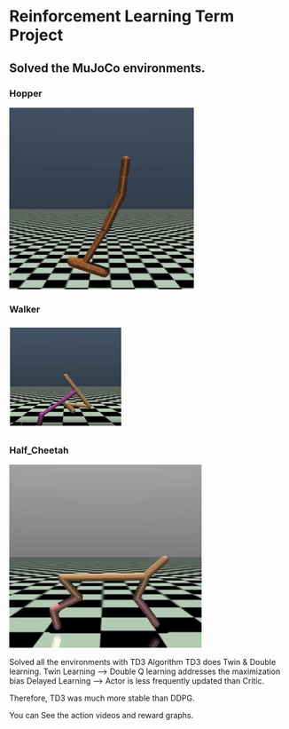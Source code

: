 # Reinforcement Learning Term Project

## Solved the MuJoCo environments.
### Hopper
![image](./hopper.png)

### Walker
![image](./walker.png)

### Half_Cheetah
![image](./cheetah.png)

Solved all the environments with TD3 Algorithm
TD3 does Twin & Double learning.
Twin Learning --> Double Q learning addresses the maximization bias
Delayed Learning --> Actor is less frequently updated than Critic.

Therefore, TD3 was much more stable than DDPG.

You can See the action videos and reward graphs.

